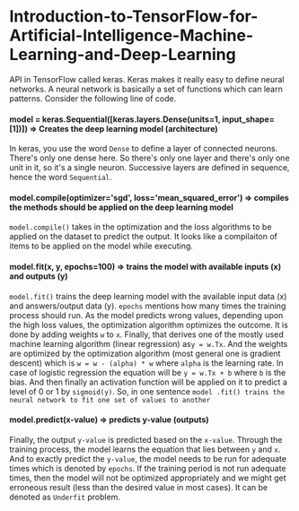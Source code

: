 # Introduction-to-TensorFlow-for-Artificial-Intelligence-Machine-Learning-and-Deep-Learning

API in TensorFlow called keras. Keras makes it really easy to define neural networks. A neural network is basically a set of functions which can learn patterns. Consider the following line of code.

#### model = keras.Sequential([keras.layers.Dense(units=1, input_shape=[1])]) => Creates the deep learning model (architecture)

In keras, you use the word `Dense` to define a layer of connected neurons. There's only one dense here. So there's only one layer and there's only one unit in it, so it's a single neuron. Successive layers are defined in sequence, hence the word `Sequential`.

#### model.compile(optimizer='sgd', loss='mean_squared_error') => compiles the methods should be applied on the deep learning model

`model.compile()` takes in the optimization and the loss algorithms to be applied on the dataset to predict the output. It looks like a compilaiton of items to be applied on the model while executing.

#### model.fit(x, y, epochs=100) => trains the model with available inputs (x) and outputs (y)

`model.fit()` trains the deep learning model with the available input data (x) and answers/output data (y). `epochs` mentions how many times the training process should run. As the model predicts wrong values, depending upon the high loss values, the optimization algorithm optimizes the outcome. It is done by adding weights `w` to `x`. Finally, that derives one of the mostly used machine learning algorithm (linear regression) as`y = w.Tx`. And the weights are optimized by the optimization algorithm (most general one is gradient descent) which is `w = w - (alpha) * w` where `alpha` is the learning rate. In case of logistic regression the equation will be `y = w.Tx + b` where `b` is the bias. And then finally an activation function will be applied on it to predict a level of 0 or 1 by `sigmoid(y)`. So, in one sentence `model .fit() trains the neural network to fit one set of values to another`

#### model.predict(x-value) => predicts y-value (outputs)

Finally, the output `y-value` is predicted based on the `x-value`. Through the training process, the model learns the equation that lies between `y` and `x`. And to exactly predict the `y-value`, the model needs to be run for adequate times which is denoted by `epochs`. If the training period is not run adequate times, then the model will not be optimized appropriately and we might get erroneous result (less than the desired value in most cases). It can be denoted as `Underfit` problem.



